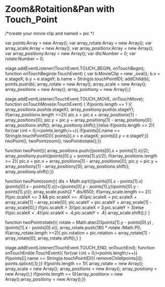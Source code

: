 Zoom&Rotaition&Pan with Touch_Point
==================
/*create your movie clip and named  =  pic  */


var points:Array = new Array();
var array_rotate:Array = new Array();
var array_scale:Array = new Array();
var array_positionx:Array = new Array();
var array_positiony:Array = new Array();
var dis:Number = 0;
var rotate:Number = 0;


stage.addEventListener(TouchEvent.TOUCH_BEGIN, onTouchBegin); 
function onTouchBegin(e:TouchEvent) {
		var b:MovieClip = new _oval();
		b.x = e.stageX;
		b.y = e.stageY;
		b.name = String(e.touchPointID);
		addChild(b);
		points.push(b);
		array_rotate = new Array();
		array_scale = new Array();
		array_positionx = new Array();
		array_positiony = new Array();}

stage.addEventListener(TouchEvent.TOUCH_MOVE, onTouchMove);
function onTouchMove(e:TouchEvent) {
	if(points.length == 1 ){
	array_positionx.push(e.stageX);
	array_positiony.push(e.stageY);
		if(array_positionx.length >=2){
		pic.x = pic.x + array_positionx[1] - array_positionx[0];
		pic.y = pic.y + array_positiony[1] - array_positiony[0];
		array_positionx.shift();
		array_positiony.shift();}}else
	if(points.length == 2){
		for(var i:int = 0;i<points.length;i++){
			if(points[i].name == String(e.touchPointID)){
				points[i].x = e.stageX;
				points[i].y = e.stageY;}}
		twoPoint();
		twoPointzoom();
		twoPointrotate();}}

function twoPoint(){
	array_positionx.push((points[0].x + points[1].x)/2);
	array_positiony.push((points[0].y + points[1].y)/2);
	if(array_positionx.length >= 2){
	pic.x = pic.x + array_positionx[1] - array_positionx[0];
	pic.y = pic.y + array_positiony[1] - array_positiony[0];
	array_positionx.shift();
	array_positiony.shift();}}

function twoPointzoom(){
	dis = Math.sqrt(((points[0].x - points[1].x)*(points[0].x - points[1].x))+((points[0].y - points[1].y)*(points[0].y - points[1].y)));
	array_scale.push(2 * dis/650);
	if(array_scale.length >= 2){
	if(pic.scaleX <= 3 && pic.scaleX >= .4){pic.scaleX = pic.scaleX + array_scale[1] - array_scale[0];
	pic.scaleY = pic.scaleY + array_scale[1] - array_scale[0];}
	if(pic.scaleX > 3){pic.scaleX = 3;pic.scaleY = 3}else 
	if(pic.scaleX < .4){pic.scaleX = .4;pic.scaleY = .4}
	array_scale.shift();}
}

		
function twoPointrotate(){
	rotate = Math.atan2((points[1].y - points[0].y) , (points[1].x - points[0].x));
	array_rotate.push(180 * rotate /Math.PI);
	if(array_rotate.length >=2){
	pic.rotation = pic.rotation + array_rotate[1] - array_rotate[0];
	array_rotate.shift();}
}


stage.addEventListener(TouchEvent.TOUCH_END, onTouchEnd);
function onTouchEnd(e:TouchEvent){
	for(var i:int = 0;i<points.length;i++){
	if(points[i].name == String(e.touchPointID)){
	removeChild(points[i]);
	points.splice(i,1);}}
	if(points.length == 1){
		array_rotate = new Array();
		array_scale = new Array();
		array_positionx = new Array();
		array_positiony = new Array();}
	if(points.length == 0){array_positionx = new Array();array_positiony = new Array();}}
